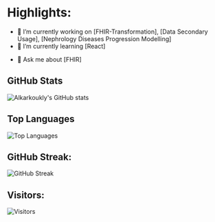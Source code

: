 # Highlights: 
- 🔭 I’m currently working on [FHIR-Transformation], [Data Secondary Usage], [Nephrology Diseases Progression Modelling]
- 🌱 I’m currently learning [React]
<!--- 👯 I’m looking to collaborate on [project/technology]-->
<!--- 🤔 I’m looking for help with [problem/technology] -->
- 💬 Ask me about [FHIR]
<!-- - 📫 How to reach me: [email] -->

## GitHub Stats
![Alkarkoukly's GitHub stats](https://github-readme-stats.vercel.app/api?username=alkarkoukly&show_icons=true&theme=dark)

## Top Languages
![Top Languages](https://github-readme-stats.vercel.app/api/top-langs/?username=alkarkoukly&layout=compact&theme=dark)

## GitHub Streak:
![GitHub Streak](https://github-readme-streak-stats.herokuapp.com/?user=alkarkoukly&theme=dracula)
## Visitors:
![Visitors](https://visitor-badge.laobi.icu/badge?page_id=alkarkoukly.alkarkoukly)
<!-- -## Trophies:
![Trophies](https://github-profile-trophy.vercel.app/?username=alkarkoukly&theme=highcontrast)

## Activity Graph:
![GitHub Activity Graph](https://activity-graph.herokuapp.com/graph?username=alkarkoukly&theme=dark) 
 -->
